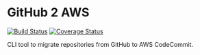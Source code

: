 GitHub 2 AWS
============

[![Build Status](https://travis-ci.org/humanmade/github2aws.svg?branch=master)](https://travis-ci.org/humanmade/github2aws) [![Coverage Status](https://coveralls.io/repos/github/humanmade/github2aws/badge.svg?branch=master)](https://coveralls.io/github/humanmade/github2aws?branch=master)

CLI tool to migrate repositories from GitHub to AWS CodeCommit.
